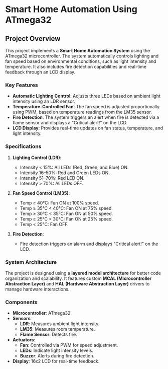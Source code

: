 # Smart Home Automation Using ATmega32

## Project Overview
This project implements a **Smart Home Automation System** using the ATmega32 microcontroller. The system automatically controls lighting and fan speed based on environmental conditions, such as light intensity and temperature. It also includes fire detection capabilities and real-time feedback through an LCD display.

### Key Features
- **Automatic Lighting Control**: Adjusts three LEDs based on ambient light intensity using an LDR sensor.
- **Temperature-Controlled Fan**: The fan speed is adjusted proportionally using PWM, based on temperature readings from the LM35 sensor.
- **Fire Detection**: The system triggers an alert when fire is detected via a flame sensor and displays a "Critical alert!" on the LCD.
- **LCD Display**: Provides real-time updates on fan status, temperature, and light intensity.

### Specifications
1. **Lighting Control (LDR)**:
   - Intensity < 15%: All LEDs (Red, Green, and Blue) ON.
   - Intensity 16–50%: Red and Green LEDs ON.
   - Intensity 51–70%: Red LED ON.
   - Intensity > 70%: All LEDs OFF.
   
2. **Fan Speed Control (LM35)**:
   - Temp ≥ 40°C: Fan ON at 100% speed.
   - Temp ≥ 35°C < 40°C: Fan ON at 75% speed.
   - Temp ≥ 30°C < 35°C: Fan ON at 50% speed.
   - Temp ≥ 25°C < 30°C: Fan ON at 25% speed.
   - Temp < 25°C: Fan OFF.

3. **Fire Detection**:
   - Fire detection triggers an alarm and displays "Critical alert!" on the LCD.

### System Architecture
The project is designed using a **layered model architecture** for better code organization and scalability. It features custom **MCAL (Microcontroller Abstraction Layer)** and **HAL (Hardware Abstraction Layer)** drivers to manage hardware interactions.

### Components
- **Microcontroller**: ATmega32
- **Sensors**:
  - **LDR**: Measures ambient light intensity.
  - **LM35**: Measures room temperature.
  - **Flame Sensor**: Detects fire.
- **Actuators**:
  - **Fan**: Controlled via PWM for speed adjustment.
  - **LEDs**: Indicate light intensity levels.
  - **Buzzer**: Alerts during fire detection.
- **Display**: 16x2 LCD for real-time feedback.
